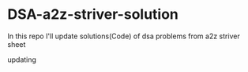 # DSA-a2z-striver-solution
In this repo I'll update solutions(Code) of dsa problems from a2z striver sheet

updating
